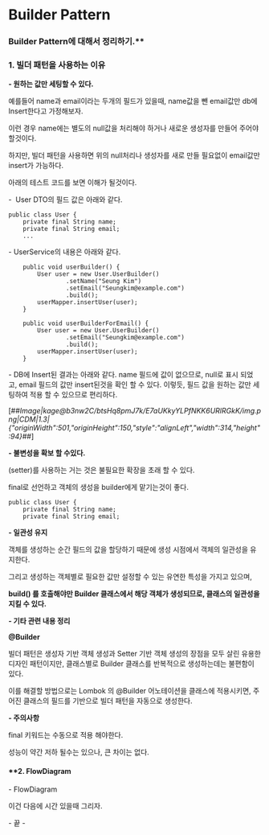 # Builder Pattern
### Builder Pattern에 대해서 정리하기.**

### **1\. 빌더 패턴을 사용하는 이유**

**\- 원하는 값만 세팅할 수 있다.**

예를들어 name과 email이라는 두개의 필드가 있을때, name값을 뺀 email값만 db에 Insert한다고 가정해보자.

이런 경우 name에는 별도의 null값을 처리해야 하거나 새로운 생성자를 만들어 주어야 할것이다.

하지만, 빌더 패턴을 사용하면 위의 null처리나 생성자를 새로 만들 필요없이 email값만 insert가 가능하다.

아래의 테스트 코드를 보면 이해가 될것이다.

\-  User DTO의 필드 값은 아래와 같다.

```
public class User {
    private final String name;
    private final String email;
    ...
```

\- UserService의 내용은 아래와 같다.

```
    public void userBuilder() {
        User user = new User.UserBuilder()
                .setName("Seung Kim")
                .setEmail("Seungkim@example.com")
                .build();
        userMapper.insertUser(user);
    }

    public void userBuilderForEmail() {
        User user = new User.UserBuilder()
                .setEmail("Seungkim@example.com")
                .build();
        userMapper.insertUser(user);
    }
```

\- DB에 Insert된 결과는 아래와 같다. name 필드에 값이 없으므로, null로 표시 되었고, email 필드의 값만 insert된것을 확인 할 수 있다. 이렇듯, 필드 값을 원하는 값만 세팅하여 적용 할 수 있으므로 편리하다.

[##_Image|kage@b3nw2C/btsHq8pmJ7k/E7aUKkyYLPfNKK6URlRGkK/img.png|CDM|1.3|{"originWidth":501,"originHeight":150,"style":"alignLeft","width":314,"height":94}_##]

**\- 불변성을 확보 할 수있다.**

(setter)를 사용하는 거는 것은 불필요한 확장을 초래 할 수 있다.

final로 선언하고 객체의 생성을 builder에게 맡기는것이 좋다.

```
public class User {
    private final String name;
    private final String email;
```

**\- 일관성 유지**

객체를 생성하는 순간 필드의 값을 할당하기 때문에 생성 시점에서 객체의 일관성을 유지한다.

그리고 생성하는 객체별로 필요한 값만 설정할 수 있는 유연한 특성을 가지고 있으며, 

**build() 를 호출해야만 Builder 클래스에서 해당 객체가 생성되므로, 클래스의 일관성을 지킬 수 있다.**

**\- 기타 관련 내용 정리**

**@Builder**

빌더 패턴은 생성자 기반 객체 생성과 Setter 기반 객체 생성의 장점을 모두 살린 유용한 디자인 패턴이지만, 클래스별로 Builder 클래스를 반복적으로 생성하는데는 불편함이 있다.

이를 해결할 방법으로는 Lombok 의 @Builder 어노테이션을 클래스에 적용시키면, 주어진 클래스의 필드를 기반으로 빌더 패턴을 자동으로 생성한다.

**\- 주의사항**

final 키워드는 수동으로 적용 해야한다.

성능이 약간 저하 될수는 있으나, 큰 차이는 없다.

#### **2\. FlowDiagram

\- FlowDiagram

이건 다음에 시간 있을때 그리자.

\- 끝 -
